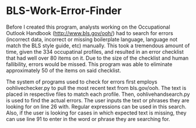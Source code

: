 # BLS-Work-Error-Finder
Before I created this program, analysts working on the Occupational Outlook Handbook (http://www.bls.gov/ooh/) had
to search for errors (incorrect data, incorrect or missing boilerplate language, language not match the 
BLS style guide, etc) manually. This took a tremendous amount of time, given the 334 occupatinal profiles, 
and resulted in an error checklist that had well over 80 items on it. Due to the size of the checklist and human fallibility, errors would be missed. This program was able to eliminate approximately 50 of the items on said checklist.

The system of programs used to check for errors first employs oohlivechecker.py to pull the most recent text from 
bls.gov/ooh. The text is placed in respective files to match each profile. Then, oohlivehandsearch.py is used
to find the actual errors. The user inputs the text or phrases they are looking for on line 26 with. 
Regular expressions can be used in this search. Also, if the user is looking for cases in which expected
text is missing, they can use line 91 to enter in the word or phrase they are searching for.
